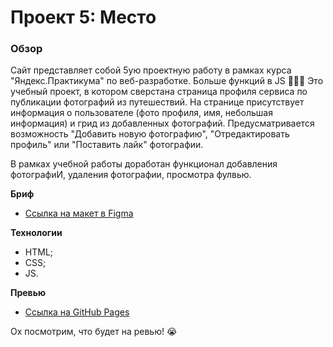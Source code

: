 # Проект 5: Место

### Обзор

Сайт представляет собой 5ую проектную работу в рамках курса "Яндекс.Практикума" по веб-разработке. Больше функций в JS 🤯🤯🤯
Это учебный проект, в котором сверстана страница профиля сервиса по публикации фотографий из путешествий. На странице присутствует информация о пользователе (фото профиля, имя, небольшая информация) и грид из добавленных фотографий. Предусматривается возможность "Добавить новую фотографию", "Отредактировать профиль" или "Поставить лайк" фотографии. 

В рамках учебной работы доработан функционал добавления фотографиИ, удаления фотографии, просмотра фулвью. 

**Бриф**

* [Ссылка на макет в Figma](https://www.figma.com/file/bjyvbKKJN2naO0ucURl2Z0/JavaScript.-Sprint-5?node-id=0%3A1)

**Технологии**

* HTML;
* CSS;
* JS.

**Превью**

* [Ссылка на GitHub Pages](https://anecheka.github.io/mesto/index.html)

Ох посмотрим, что будет на ревью! 
😭
